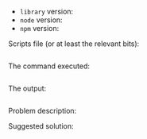<!--
Thanks for your interest in the project. I appreciate bugs filed and PRs submitted!
Please make sure that you are familiar with and follow the Code of Conduct for this project (found in the CODE_OF_CONDUCT.md file).

Please fill out this template with all the relevant information so we can understand what's going on and fix the issue.

I'll probably ask you to submit the fix (after giving some direction). If you've never done that before, that's great!
Check this free short video tutorial to learn how: http://kcd.im/pull-request
-->

- `library` version:
- `node` version:
- `npm` version:

Scripts file (or at least the relevant bits):

```javascript

```

The command executed:

```console

```

The output:

```console

```

Problem description:



Suggested solution: